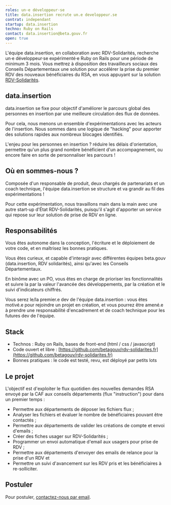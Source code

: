```yaml
---
roles: un·e développeur·se
title: data.insertion recrute un.e developpeur.se
contrat: independant
startup: data.insertion
techno: Ruby on Rails
contact: data.insertion@beta.gouv.fr
open: true
---
```


L'équipe data.insertion, en collaboration avec RDV-Solidarités, recherche un·e développeur·se expérimenté·e Ruby on Rails pour une période de minimum 3 mois. 
Vous mettrez à disposition des travailleurs sociaux des Conseils Départementaux une solution pour accélérer la prise du premier RDV des nouveaux bénéficiaires du RSA, en vous appuyant sur la solution [RDV-Solidarités](https://www.rdv-solidarites.fr/).

<!--more-->

## data.insertion

data.insertion se fixe pour objectif d'améliorer le parcours global des personnes en insertion par une meilleure circulation des flux de données. 

Pour cela, nous menons un ensemble d'expérimentations avec les acteurs de l'insertion. Nous sommes dans une logique de "hacking" pour apporter des solutions rapides aux nombreux blocages identifiés.

L'enjeu pour les personnes en insertion ? réduire les délais d'orientation, permettre qu'un plus grand nombre bénéficient d'un accompagnement, ou encore faire en sorte de personnaliser les parcours ! 


## Où en sommes-nous ?

Composée d'un responsable de produit, deux chargés de partenariats et un coach technique, l'équipe data.insertion se structure et va grandir au fil des expérimentations !

Pour cette expérimentation, nous travaillons main dans la main avec une autre start-up d'État RDV-Solidarités, puisqu'il s'agit d'apporter un service qui repose sur leur solution de prise de RDV en ligne.


## Responsabilités

Vous êtes autonome dans la conception, l'écriture et le déploiement de votre code, et en maîtrisez les bonnes pratiques.

Vous êtes curieux, et capable d'interagir avec différentes équipes beta.gouv (data.insertion, RDV solidarités), ainsi qu'avec les Conseils Départementaux. 

En binôme avec un PO, vous êtes en charge de prioriser les fonctionnalités et suivre la par la valeur l'avancée des développements, par la création et le suivi d'indicateurs chiffrés.

Vous serez le/la premier.e dev de l'équipe data.insertion : vous êtes motivé.e pour rejoindre un projet en création, et vous pourrez être amené.e à prendre une responsabilité d'encadrement et de coach technique pour les futures dev de l'équipe. 


## Stack

- Technos : Ruby on Rails, bases de front-end (html / css / javascript)
- Code ouvert et libre : [https://github.com/betagouv/rdv-solidarites.fr](https://github.com/betagouv/rdv-solidarites.fr)
- Bonnes pratiques : le code est testé, revu, est déployé par petits lots


## Le projet 

L'objectif est d'exploiter le flux quotidien des nouvelles demandes RSA envoyé par la CAF aux conseils départements (flux "instruction") pour dans un premier temps :
- Permettre aux départements de déposer les fichiers flux ;
- Analyser les fichiers et évaluer le nombre de bénéficiaires pouvant être contactés ;
- Permettre aux départements de valider les créations de compte et envoi d'emails ;
- Créer des fiches usager sur RDV-Solidarités ; 
- Programmer un envoi automatique d'email aux usagers pour prise de RDV ;
- Permettre aux départements d'envoyer des emails de relance pour la prise d'un RDV et
- Permettre un suivi d'avancement sur les RDV pris et les bénéficiaires à re-solliciter.


## Postuler

Pour postuler, [contactez-nous par email](mailto:data.insertion@beta.gouv.fr?cc=contact@rdv-solidarites.fr).
